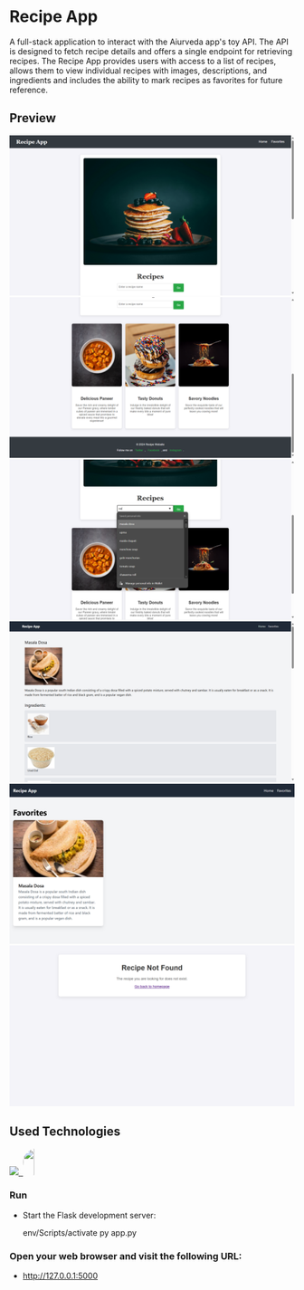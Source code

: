 
<div style="display: flex; align-items: center;">
 
</div>
<h1>Recipe App </h1>

 A full-stack application to interact with the Aiurveda app's toy API. The API is designed to fetch recipe details and offers a single endpoint for retrieving recipes. The 
 Recipe App provides users with access to a list of recipes, allows them to view individual recipes with images, descriptions, and ingredients and includes the ability to 
 mark recipes as favorites for future reference.

## Preview

![Preview Image](https://github.com/Suhanibhat2003/Recipe-App-API/blob/main/Screenshot%20(83).png)
![Preview Image](https://github.com/Suhanibhat2003/Recipe-App-API/blob/main/Screenshot%20(84).png)
![Preview Image](https://github.com/Suhanibhat2003/Recipe-App-API/blob/main/Screenshot%20(85).png)
![Preview Image](https://github.com/Suhanibhat2003/Recipe-App-API/blob/main/Screenshot%20(86).png)
![Preview Image](https://github.com/Suhanibhat2003/Recipe-App-API/blob/main/Screenshot%20(87).png)
![Preview Image](https://github.com/Suhanibhat2003/Recipe-App-API/blob/main/Screenshot%20(88).png)






<!--h1 without bottom border-->
## Used Technologies
<!--tech stack icons-->
<p>
  <a href="https://skillicons.dev">
    <img src="https://skillicons.dev/icons?i=css,github,html,js,py,vscode&perline=14" />
    <img/>
    <img src="https://upload.wikimedia.org/wikipedia/commons/0/04/ChatGPT_logo.svg" width="47" height="47" 
      style="height:47px;width:auto;border-radius:8rem;overflow: hidden"/>
      
    
  </a>
</p>


### Run
- Start the Flask development server:
   
   env/Scripts/activate
   py app.py
  
### Open your web browser and visit the following URL:

- http://127.0.0.1:5000

